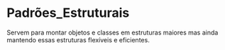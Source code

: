 # Padrões_Estruturais
Servem para montar objetos e classes em estruturas maiores mas ainda mantendo essas estruturas flexíveis e eficientes.
